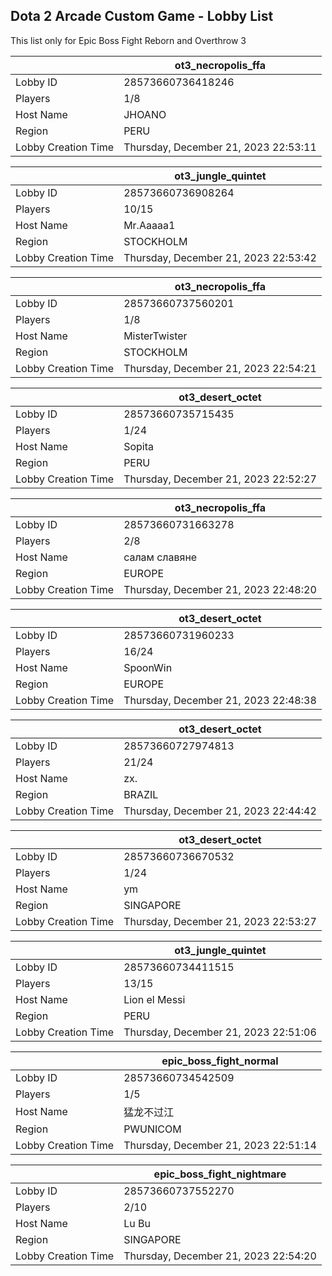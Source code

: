 ## Dota 2 Arcade Custom Game - Lobby List

This list only for Epic Boss Fight Reborn and Overthrow 3

|  | ot3_necropolis_ffa |
| ------ | ------ |
| Lobby ID | 28573660736418246 |
| Players | 1/8 |
| Host Name | JHOANO |
| Region | PERU |
| Lobby Creation Time | Thursday, December 21, 2023 22:53:11 |


|  | ot3_jungle_quintet |
| ------ | ------ |
| Lobby ID | 28573660736908264 |
| Players | 10/15 |
| Host Name | Mr.Aaaaa1 |
| Region | STOCKHOLM |
| Lobby Creation Time | Thursday, December 21, 2023 22:53:42 |


|  | ot3_necropolis_ffa |
| ------ | ------ |
| Lobby ID | 28573660737560201 |
| Players | 1/8 |
| Host Name | MisterTwister |
| Region | STOCKHOLM |
| Lobby Creation Time | Thursday, December 21, 2023 22:54:21 |


|  | ot3_desert_octet |
| ------ | ------ |
| Lobby ID | 28573660735715435 |
| Players | 1/24 |
| Host Name | Sopita |
| Region | PERU |
| Lobby Creation Time | Thursday, December 21, 2023 22:52:27 |


|  | ot3_necropolis_ffa |
| ------ | ------ |
| Lobby ID | 28573660731663278 |
| Players | 2/8 |
| Host Name | салам славяне |
| Region | EUROPE |
| Lobby Creation Time | Thursday, December 21, 2023 22:48:20 |


|  | ot3_desert_octet |
| ------ | ------ |
| Lobby ID | 28573660731960233 |
| Players | 16/24 |
| Host Name | SpoonWin |
| Region | EUROPE |
| Lobby Creation Time | Thursday, December 21, 2023 22:48:38 |


|  | ot3_desert_octet |
| ------ | ------ |
| Lobby ID | 28573660727974813 |
| Players | 21/24 |
| Host Name | zx. |
| Region | BRAZIL |
| Lobby Creation Time | Thursday, December 21, 2023 22:44:42 |


|  | ot3_desert_octet |
| ------ | ------ |
| Lobby ID | 28573660736670532 |
| Players | 1/24 |
| Host Name | ym |
| Region | SINGAPORE |
| Lobby Creation Time | Thursday, December 21, 2023 22:53:27 |


|  | ot3_jungle_quintet |
| ------ | ------ |
| Lobby ID | 28573660734411515 |
| Players | 13/15 |
| Host Name | Lion el Messi |
| Region | PERU |
| Lobby Creation Time | Thursday, December 21, 2023 22:51:06 |


|  | epic_boss_fight_normal |
| ------ | ------ |
| Lobby ID | 28573660734542509 |
| Players | 1/5 |
| Host Name | 猛龙不过江 |
| Region | PWUNICOM |
| Lobby Creation Time | Thursday, December 21, 2023 22:51:14 |


|  | epic_boss_fight_nightmare |
| ------ | ------ |
| Lobby ID | 28573660737552270 |
| Players | 2/10 |
| Host Name | Lu Bu |
| Region | SINGAPORE |
| Lobby Creation Time | Thursday, December 21, 2023 22:54:20 |


